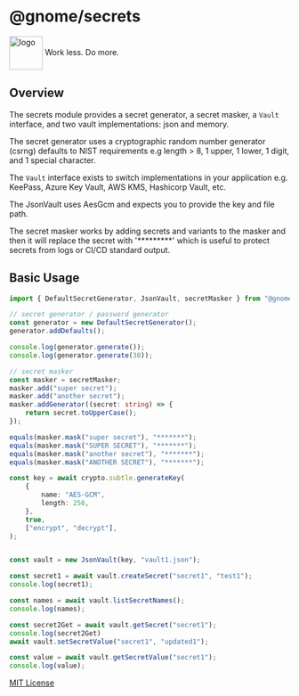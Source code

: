 # @gnome/secrets

<div height=30" vertical-align="top">
<image src="https://raw.githubusercontent.com/gnomejs/gnomejs/main/assets/icon.png"
    alt="logo" width="60" valign="middle" />
<span>Work less. Do more. </span>
</div>

## Overview

The secrets module provides a secret generator, a secret masker,
a `Vault` interface, and two vault implementations: json and memory.

The secret generator uses a cryptographic random number generator (csrng)
defaults to NIST requirements e.g length > 8, 1 upper, 1 lower, 1 digit,
and 1 special character.

The `Vault` interface exists to switch implementations in your application
e.g. KeePass, Azure Key Vault, AWS KMS, Hashicorp Vault, etc.  

The JsonVault uses AesGcm and expects you to provide the key and file path.

The secret masker works by adding secrets and variants to the masker and then
it will replace the secret with '*********' which is useful to protect
secrets from logs or CI/CD standard output.



## Basic Usage

```typescript
import { DefaultSecretGenerator, JsonVault, secretMasker } from "@gnome/secrets";

// secret generator / password generator
const generator = new DefaultSecretGenerator();
generator.addDefaults();

console.log(generator.generate());
console.log(generator.generate(30));

// secret masker
const masker = secretMasker;
masker.add("super secret");
masker.add("another secret");
masker.addGenerator((secret: string) => {
    return secret.toUpperCase();
});

equals(masker.mask("super secret"), "*******");
equals(masker.mask("SUPER SECRET"), "*******");
equals(masker.mask("another secret"), "*******");
equals(masker.mask("ANOTHER SECRET"), "*******");

const key = await crypto.subtle.generateKey(
    {
        name: "AES-GCM",
        length: 256,
    },
    true,
    ["encrypt", "decrypt"],
);


const vault = new JsonVault(key, "vault1.json");

const secret1 = await vault.createSecret("secret1", "test1");
console.log(secret1);

const names = await vault.listSecretNames();
console.log(names);

const secret2Get = await vault.getSecret("secret1");
console.log(secret2Get)
await vault.setSecretValue("secret1", "updated1");

const value = await vault.getSecretValue("secret1");
console.log(value);
```

[MIT License](./LICENSE.md)
